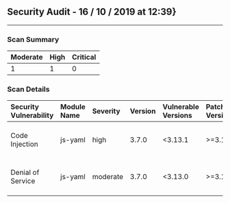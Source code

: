 ## Security Audit - 16 / 10 / 2019 at 12:39}
-- -

### Scan Summary

| Moderate | High | Critical |
|:---|:---|:---|
| 1 | 1 | 0 |


### Scan Details

| Security Vulnerability | Module Name | Severity | Version | Vulnerable Versions | Patched Versions | Recommendation | Path | Dev | URL |
|:---|:---|:---|:---|:---|:---|:---|:---|:---|:---|
| Code Injection | js-yaml | high | 3.7.0 | <3.13.1 | >=3.13.1 | Upgrade to version 3.13.1. | @theia/cli>@theia/application-manager>css-loader>cssnano>postcss-svgo>svgo>js-yaml | false | [Info](https://npmjs.com/advisories/813) |
| Denial of Service | js-yaml | moderate | 3.7.0 | <3.13.0 | >=3.13.0 | Upgrade to version 3.13.0. | @theia/cli>@theia/application-manager>css-loader>cssnano>postcss-svgo>svgo>js-yaml | false | [Info](https://npmjs.com/advisories/788) |

